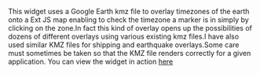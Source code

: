 This widget uses a Google Earth kmz file to overlay timezones of the earth onto a Ext JS map enabling to check the timezone a marker is in simply by clicking on the zone.In fact this kind of overlay opens up the possibilities of dozens of different overlays using various existing kmz files.I have also used similar KMZ files for shipping and earthquake overlays.Some care must sometimes be taken so that the KMZ file renders correctly for a given application. You can view the widget in action [here](http://jsfiddle.net/danielnazareth89/j1o1uov0/)
